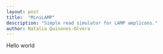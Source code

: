 ```yaml
---
layout: post
title:  "MiniLAMP"
description: "Simple read simulator for LAMP amplicons."
author: Natalia Quinones-Olvera
---
```

Hello world